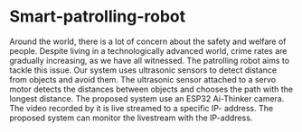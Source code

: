 # Smart-patrolling-robot
Around the world, there is a lot of concern about the safety and welfare of people. Despite living in a technologically advanced world, crime rates are gradually increasing, as we have all witnessed. The patrolling robot aims to tackle this issue. Our system uses ultrasonic sensors to detect distance from objects and avoid them. The ultrasonic sensor attached to a servo motor detects the distances between objects and chooses the path with the longest distance. The proposed system use an ESP32 Ai-Thinker camera. The video recorded by it is live streamed to a specific IP- address. The proposed system can monitor the livestream with the IP-address.


